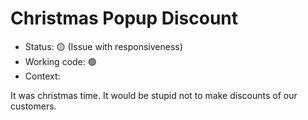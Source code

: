 # Christmas Popup Discount

- Status: 🟡 (Issue with responsiveness)
- Working code: 🟢
- Context:

It was christmas time. It would be stupid not to make discounts of our customers.
